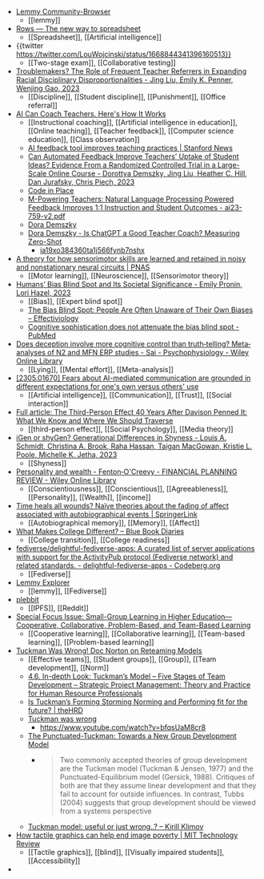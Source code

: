 - [Lemmy Community-Browser](https://browse.feddit.de/)
	- [[lemmy]]
- [Rows — The new way to spreadsheet](https://rows.com/)
	- [[Spreadsheet]], [[Artificial intelligence]]
- {{twitter https://twitter.com/LouWojcinski/status/1668844341396160513}}
	- [[Two-stage exam]], [[Collaborative testing]]
- [Troublemakers? The Role of Frequent Teacher Referrers in Expanding Racial Disciplinary Disproportionalities - Jing Liu, Emily K. Penner, Wenjing Gao, 2023](https://journals.sagepub.com/doi/abs/10.3102/0013189X231179649)
	- [[Discipline]], [[Student discipline]], [[Punishment]], [[Office referral]]
- [AI Can Coach Teachers. Here's How It Works](https://www.edweek.org/technology/ai-can-coach-teachers-heres-how-it-works/2023/06)
	- [[Instructional coaching]], [[Artificial intelligence in education]], [[Online teaching]], [[Teacher feedback]], [[Computer science education]], [[Class observation]]
	- [AI feedback tool improves teaching practices | Stanford News](https://news.stanford.edu/2023/05/08/ai-feedback-tool-improves-teaching-practices/)
	- [Can Automated Feedback Improve Teachers’ Uptake of Student Ideas? Evidence From a Randomized Controlled Trial in a Large-Scale Online Course - Dorottya Demszky, Jing Liu, Heather C. Hill, Dan Jurafsky, Chris Piech, 2023](https://journals.sagepub.com/eprint/UMU4DJUBGNRTAHRYA4X4/full)
	- [Code in Place](https://codeinplace.stanford.edu/)
	- [M-Powering Teachers: Natural Language Processing Powered Feedback Improves 1:1 Instruction and Student Outcomes - ai23-759-v2.pdf](https://edworkingpapers.org/sites/default/files/ai23-759-v2.pdf)
	- [Dora Demszky](https://www.dorademszky.com/)
	- [Dora Demszky - Is ChatGPT a Good Teacher Coach? Measuring Zero-Shot](https://www.dorademszky.com/publications/21382-is-chatgpt-a-good-teacher-coach-measuring-zero-shot-performance-for-scoring-and-providing-actionable-insights-on-classroom-instruction)
		- [ia19xo384360ta1j566fynb7nshx](https://spaces-cdn.owlstown.com/blobs/ia19xo384360ta1j566fynb7nshx)
- [A theory for how sensorimotor skills are learned and retained in noisy and nonstationary neural circuits | PNAS](https://www.pnas.org/doi/abs/10.1073/pnas.1320116110)
	- [[Motor learning]], [[Neuroscience]], [[Sensorimotor theory]]
- [Humans’ Bias Blind Spot and Its Societal Significance - Emily Pronin, Lori Hazel, 2023](https://journals.sagepub.com/doi/abs/10.1177/09637214231178745)
	- [[Bias]], [[Expert blind spot]]
	- [The Bias Blind Spot: People Are Often Unaware of Their Own Biases – Effectiviology](https://effectiviology.com/bias-blind-spot/)
	- [Cognitive sophistication does not attenuate the bias blind spot - PubMed](https://pubmed.ncbi.nlm.nih.gov/22663351/)
- [Does deception involve more cognitive control than truth‐telling? Meta‐analyses of N2 and MFN ERP studies - Sai - Psychophysiology - Wiley Online Library](https://onlinelibrary.wiley.com/doi/abs/10.1111/psyp.14333?campaign=wolearlyview)
	- [[Lying]], [[Mental effort]], [[Meta-analysis]]
- [[2305.01670] Fears about AI-mediated communication are grounded in different expectations for one's own versus others' use](https://arxiv.org/abs/2305.01670)
	- [[Artificial intelligence]], [[Communication]], [[Trust]], [[Social interaction]]
- [Full article: The Third-Person Effect 40 Years After Davison Penned It: What We Know and Where We Should Traverse](https://www.tandfonline.com/doi/full/10.1080/15205436.2022.2134802)
	- [[third-person effect]], [[Social Psychology]], [[Media theory]]
- [iGen or shyGen? Generational Differences in Shyness - Louis A. Schmidt, Christina A. Brook, Raha Hassan, Taigan MacGowan, Kristie L. Poole, Michelle K. Jetha, 2023](https://journals.sagepub.com/doi/abs/10.1177/09567976231163877)
	- [[Shyness]]
- [Personality and wealth - Fenton‐O'Creevy - FINANCIAL PLANNING REVIEW - Wiley Online Library](https://onlinelibrary.wiley.com/doi/full/10.1002/cfp2.1158?campaign=wolearlyview)
	- [[Conscientiousness]], [[Conscientious]], [[Agreeableness]], [[Personality]], [[Wealth]], [[income]]
- [Time heals all wounds? Naïve theories about the fading of affect associated with autobiographical events | SpringerLink](https://link.springer.com/article/10.3758/s13421-023-01426-2)
	- [[Autobiographical memory]], [[Memory]], [[Affect]]
- [What Makes College Different? – Blue Book Diaries](https://bluebook.life/2023/06/15/what-makes-college-different/)
	- [[College transition]], [[College readiness]]
- [fediverse/delightful-fediverse-apps: A curated list of server applications with support for the ActivityPub protocol (Fediverse network) and related standards. - delightful-fediverse-apps - Codeberg.org](https://codeberg.org/fediverse/delightful-fediverse-apps)
	- [[Fediverse]]
- [Lemmy Explorer](https://lemmyverse.net/communities)
	- [[lemmy]], [[Fediverse]]
- [plebbit](https://plebbitapp.eth.limo/#/)
	- [[IPFS]], [[Reddit]]
- [Special Focus Issue: Small-Group Learning in Higher Education—Cooperative, Collaborative, Problem-Based, and Team-Based Learning](http://celt.miamioh.edu/ject/issue.php?v=25&n=3%20and%204)
	- [[Cooperative learning]], [[Collaborative learning]], [[Team-based learning]], [[Problem-based learning]]
- [Tuckman Was Wrong! Doc Norton on Reteaming Models](https://www.infoq.com/news/2019/04/tuckman-team-model-wrong/)
	- [[Effective teams]], [[Student groups]], [[Group]], [[Team development]], [[Norm]]
	- [4.6. In-depth Look: Tuckman’s Model – Five Stages of Team Development – Strategic Project Management: Theory and Practice for Human Resource Professionals](https://ecampusontario.pressbooks.pub/hrstrategicprojectmanagementtheory/chapter/4-6-in-depth-look-tuckmans-model-five-stages-of-team-development/)
	- [Is Tuckman’s Forming Storming Norming and Performing fit for the future? | theHRD](https://www.thehrdirector.com/features/employee-engagement/tuckmans-forming-storming-norming-performing-fit-future/)
	- [Tuckman was wrong](https://onbelay.co/articles/2017/5/5/tuckman-was-wrong)
		- https://www.youtube.com/watch?v=bfqsUaM8cr8
	- [The Punctuated-Tuckman: Towards a New Group Development Model](https://files.eric.ed.gov/fulltext/ED504567.pdf)
		- >Two commonly accepted theories of group development are the Tuckman model (Tuckman & Jensen, 1977) and the Punctuated-Equilibrium model (Gersick, 1988). Critiques of both are that they assume linear development and that they fail to account for outside influences. In contrast, Tubbs (2004) suggests that group development should be viewed from a systems perspective
	- [Tuckman model: useful or just wrong..? – Kirill Klimov](https://kirillklimov.com/tuckman-model/)
- [How tactile graphics can help end image poverty | MIT Technology Review](https://www.technologyreview.com/2023/06/15/1074036/ending-image-poverty/)
	- [[Tactile graphics]], [[blind]], [[Visually impaired students]], [[Accessibility]]
-